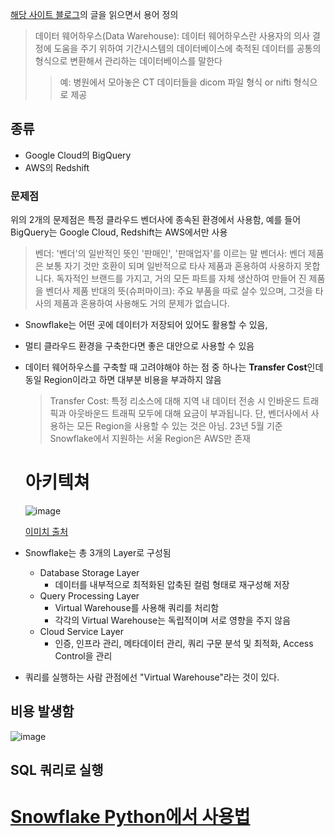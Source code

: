 [해당 사이트 블로그](https://zzsza.github.io/data-engineering/2023/05/28/how-to-use-snowflake/)의 글을 읽으면서 용어 정의

> 데이터 웨어하우스(Data Warehouse): 데이터 웨어하우스란 사용자의 의사 결정에 도움을 주기 위하여 기간시스템의 데이터베이스에 축적된 데이터를 공통의 형식으로 변환해서 관리하는 데이터베이스를 말한다
>> 예: 병원에서 모아놓은 CT 데이터들을 dicom 파일 형식 or nifti 형식으로 제공

## 종류
  - Google Cloud의 BigQuery
  - AWS의 Redshift
### 문제점
위의 2개의 문제점은 특정 클라우드 벤더사에 종속된 환경에서 사용함, 예를 들어 BigQuery는 Google Cloud, Redshift는 AWS에서만 사용

> 벤더:  '벤더'의 일반적인 뜻인 '판매인', '판매업자'를 이르는 말
> 벤더사: 벤더 제품은 보통 자기 것만 호환이 되며 일반적으로 타사 제품과 혼용하여 사용하지 못합니다.
> 독자적인 브랜드를 가지고, 거의 모든 파트를 자체 생산하여 만들어 진 제품을 벤더사 제품
> 반대의 뜻(슈퍼마이크): 주요 부품을 따로 살수 있으며, 그것을 타사의 제품과 혼용하여 사용해도 거의 문제가 없습니다.

- Snowflake는 어떤 곳에 데이터가 저장되어 있어도 활용할 수 있음,

- 멀티 클라우드 환경을 구축한다면 좋은 대안으로 사용할 수 있음

- 데이터 웨어하우스를 구축할 때 고려야해야 하는 점 중 하나는 **Transfer Cost**인데 동일 Region이라고 하면 대부분 비용을 부과하지 않음
  > Transfer Cost: 특정 리소스에 대해 지역 내 데이터 전송 시 인바운드 트래픽과 아웃바운드 트래픽 모두에 대해 요금이 부과됩니다.
    > 단, 벤더사에서 사용하는 모든 Region을 사용할 수 있는 것은 아님. 23년 5월 기준 Snowflake에서 지원하는 서울 Region은 AWS만 존재


  # 아키텍쳐
  
  ![image](https://github.com/joesiheon496/new/assets/56191064/327c00b5-2881-4c26-8555-c002ec92c7d2)

  [이미치 출처](https://www.snowflake.com/en/)

- Snowflake는 총 3개의 Layer로 구성됨
  - Database Storage Layer
    - 데이터를 내부적으로 최적화된 압축된 컬럼 형태로 재구성해 저장
  - Query Processing Layer
    - Virtual Warehouse를 사용해 쿼리를 처리함
    - 각각의 Virtual Warehouse는 독립적이며 서로 영향을 주지 않음
  - Cloud Service Layer
    - 인증, 인프라 관리, 메타데이터 관리, 쿼리 구문 분석 및 최적화, Access Control을 관리
- 쿼리를 실행하는 사람 관점에선 "Virtual Warehouse"라는 것이 있다.

## 비용 발생함

![image](https://github.com/joesiheon496/new/assets/56191064/06a22a06-16b7-4820-b330-6f9a365b03cc)

## SQL 쿼리로 실행

# [Snowflake Python에서 사용법](https://zzsza.github.io/data-engineering/2023/05/29/python-with-snowflake/)
